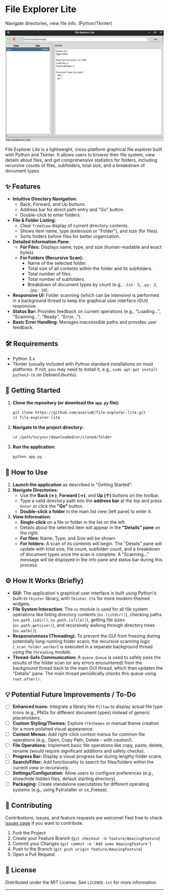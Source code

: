 # File Explorer Lite

Navigate directories, view file info. (Python/Tkinter)

![File Explorer Lite Screenshot](docs/screenshot.png)

File Explorer Lite is a lightweight, cross-platform graphical file explorer built with Python and Tkinter. It allows users to browse their file system, view details about files, and get comprehensive statistics for folders, including recursive counts of files, subfolders, total size, and a breakdown of document types.

## ✨ Features

*   **Intuitive Directory Navigation:**
    *   Back, Forward, and Up buttons.
    *   Address bar for direct path entry and "Go" button.
    *   Double-click to enter folders.
*   **File & Folder Listing:**
    *   Clear `TreeView` display of current directory contents.
    *   Shows item name, type (extension or "Folder"), and size (for files).
    *   Sorts folders before files for better organization.
*   **Detailed Information Pane:**
    *   **For Files:** Displays name, type, and size (human-readable and exact bytes).
    *   **For Folders (Recursive Scan):**
        *   Name of the selected folder.
        *   Total size of all contents within the folder and its subfolders.
        *   Total number of files.
        *   Total number of subfolders.
        *   Breakdown of document types by count (e.g., `.txt: 5`, `.py: 3`, `.jpg: 10`).
*   **Responsive UI:** Folder scanning (which can be intensive) is performed in a background thread to keep the graphical user interface (GUI) responsive.
*   **Status Bar:** Provides feedback on current operations (e.g., "Loading...", "Scanning...", "Ready", "Error...").
*   **Basic Error Handling:** Manages inaccessible paths and provides user feedback.

## 🛠️ Requirements

*   Python 3.x
*   Tkinter (usually included with Python standard installations on most platforms. If not, you may need to install it, e.g., `sudo apt-get install python3-tk` on Debian/Ubuntu).

## 🚀 Getting Started

1.  **Clone the repository (or download the `app.py` file):**
    ```bash
    git clone https://github.com/azario0/file-explorer-lite.git
    cd file-explorer-lite
    ```
2.  **Navigate to the project directory:**
    ```bash
    cd /path/to/your/downloaded/or/cloned/folder
    ```

3.  **Run the application:**
    ```bash
    python app.py
    ```

## 📖 How to Use

1.  **Launch the application** as described in "Getting Started".
2.  **Navigate Directories:**
    *   Use the **Back (←)**, **Forward (→)**, and **Up (↑)** buttons on the toolbar.
    *   Type a valid directory path into the **address bar** at the top and press `Enter` or click the **"Go"** button.
    *   **Double-click a folder** in the main list view (left pane) to enter it.
3.  **View Information:**
    *   **Single-click** on a file or folder in the list on the left.
    *   Details about the selected item will appear in the **"Details" pane** on the right.
    *   **For files:** Name, Type, and Size will be shown.
    *   **For folders:** A scan of its contents will begin. The "Details" pane will update with total size, file count, subfolder count, and a breakdown of document types once the scan is complete. A "Scanning..." message will be displayed in the info pane and status bar during this process.

## ⚙️ How It Works (Briefly)

*   **GUI:** The application's graphical user interface is built using Python's built-in `tkinter` library, with `tkinter.ttk` for more modern-themed widgets.
*   **File System Interaction:** The `os` module is used for all file system operations like listing directory contents (`os.listdir()`), checking paths (`os.path.isdir()`, `os.path.isfile()`), getting file sizes (`os.path.getsize()`), and recursively walking through directory trees (`os.walk()`).
*   **Responsiveness (Threading):** To prevent the GUI from freezing during potentially long-running folder scans, the recursive scanning logic (`_scan_folder_worker`) is executed in a separate background thread using the `threading` module.
*   **Thread-Safe Communication:** A `queue.Queue` is used to safely pass the results of the folder scan (or any errors encountered) from the background thread back to the main GUI thread, which then updates the "Details" pane. The main thread periodically checks this queue using `root.after()`.

## 💡 Potential Future Improvements / To-Do

*   [ ] **Enhanced Icons:** Integrate a library like `Pillow` to display actual file type icons (e.g., PNGs for different document types) instead of generic placeholders.
*   [ ] **Custom Styling/Themes:** Explore `ttkthemes` or manual theme creation for a more polished visual appearance.
*   [ ] **Context Menus:** Add right-click context menus for common file operations (e.g., Open, Copy Path, Delete - with caution!).
*   [ ] **File Operations:** Implement basic file operations like copy, paste, delete, rename (would require significant additions and safety checks).
*   [ ] **Progress Bar:** Display a visual progress bar during lengthy folder scans.
*   [ ] **Search/Filter:** Add functionality to search for files/folders within the current view or recursively.
*   [ ] **Settings/Configuration:** Allow users to configure preferences (e.g., show/hide hidden files, default starting directory).
*   [ ] **Packaging:** Create standalone executables for different operating systems (e.g., using PyInstaller or cx_Freeze).

## 🤝 Contributing

Contributions, issues, and feature requests are welcome! Feel free to check [issues page](https://github.com/azario0/file-explorer-lite/issues) if you want to contribute.

1.  Fork the Project
2.  Create your Feature Branch (`git checkout -b feature/AmazingFeature`)
3.  Commit your Changes (`git commit -m 'Add some AmazingFeature'`)
4.  Push to the Branch (`git push origin feature/AmazingFeature`)
5.  Open a Pull Request

## 📄 License

Distributed under the MIT License. See `LICENSE.txt` for more information.

---

